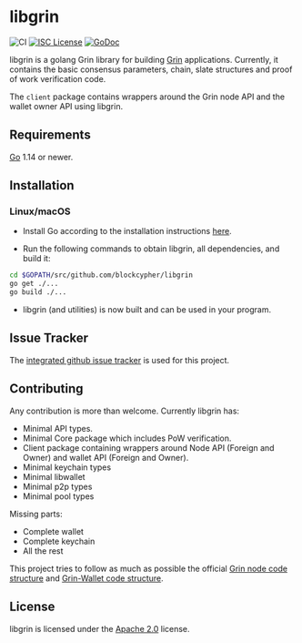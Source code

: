 # libgrin

![CI](https://github.com/blockcypher/libgrin/workflows/Continuous%20Integration/badge.svg)
[![ISC License](http://img.shields.io/badge/license-apache2-blue.svg)](https://www.apache.org/licenses/LICENSE-2.0)
[![GoDoc](https://img.shields.io/badge/godoc-reference-blue.svg)](https://pkg.go.dev/github.com/blockcypher/libgrin/v5)

libgrin is a golang Grin library for building [Grin](https://github.com/mimblewimble/grin) applications.
Currently, it contains the basic consensus parameters, chain, slate structures and proof of work verification code.

The `client` package contains wrappers around the Grin node API and the wallet owner API using libgrin.

## Requirements

[Go](http://golang.org) 1.14 or newer.

## Installation

### Linux/macOS

- Install Go according to the installation instructions [here](http://golang.org/doc/install).

- Run the following commands to obtain libgrin, all dependencies, and build it:

```bash
cd $GOPATH/src/github.com/blockcypher/libgrin
go get ./...
go build ./...
```

- libgrin (and utilities) is now built and can be used in your program.

## Issue Tracker

The [integrated github issue tracker](https://github.com/blockcypher/libgrin/issues)
is used for this project.

## Contributing

Any contribution is more than welcome. Currently libgrin has:

- Minimal API types.
- Minimal Core package which includes PoW verification.
- Client package containing wrappers around Node API (Foreign and Owner) and wallet API (Foreign and Owner).
- Minimal keychain types
- Minimal libwallet
- Minimal p2p types
- Minimal pool types

Missing parts:

- Complete wallet
- Complete keychain
- All the rest

This project tries to follow as much as possible the official [Grin node code structure](https://github.com/mimblewimble/grin) and [Grin-Wallet code structure](https://github.com/mimblewimble/grin-wallet).

## License

libgrin is licensed under the [Apache 2.0](https://www.apache.org/licenses/LICENSE-2.0) license.
